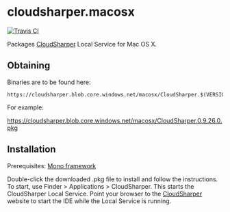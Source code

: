 cloudsharper.macosx
===================

[![Travis CI](https://travis-ci.org/intellifactory/cloudsharper.macosx.svg?branch=master)](https://travis-ci.org/intellifactory/cloudsharper.macosx)

Packages [CloudSharper](http://cloudsharper.com) Local Service for Mac OS X.

## Obtaining

Binaries are to be found here:

    https://cloudsharper.blob.core.windows.net/macosx/CloudSharper.$(VERSION).pkg

For example:

https://cloudsharper.blob.core.windows.net/macosx/CloudSharper.0.9.26.0.pkg

## Installation

Prerequisites: [Mono framework](http://www.go-mono.com/mono-downloads/download.html)

Double-click the downloaded .pkg file to install and follow the instructions.
To start, use Finder > Applications > CloudSharper.
This starts the CloudSharper Local Service. Point your browser to the
[CloudSharper](http://cloudsharper.com) website to start the IDE while the Local Service
is running. 

